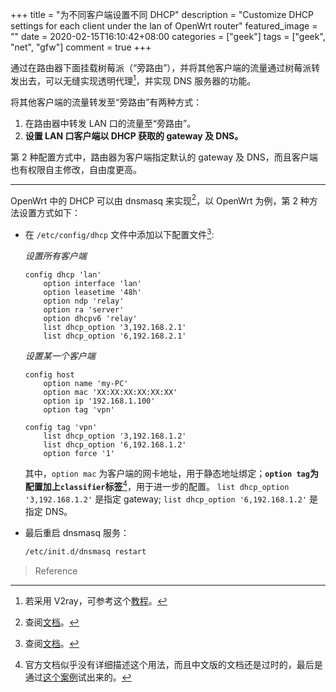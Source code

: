 +++
title = "为不同客户端设置不同 DHCP"
description = "Customize DHCP settings for each client under the lan of OpenWrt router"
featured_image = ""
date = 2020-02-15T16:10:42+08:00
categories = ["geek"]
tags = ["geek", "net", "gfw"]
comment = true
+++

通过在路由器下面挂载树莓派（“旁路由”），并将其他客户端的流量通过树莓派转发出去，可以无缝实现透明代理[^1]，并实现 DNS 服务器的功能。

将其他客户端的流量转发至“旁路由”有两种方式：

1. 在路由器中转发 LAN 口的流量至“旁路由”。
2. **设置 LAN 口客户端以 DHCP 获取的 gateway 及 DNS。**

第 2 种配置方式中，路由器为客户端指定默认的 gateway 及 DNS，而且客户端也有权限自主修改，自由度更高。

---

OpenWrt 中的 DHCP 可以由 dnsmasq 来实现[^2]，以 OpenWrt 为例，第 2 种方法设置方式如下：

- 在 `/etc/config/dhcp` 文件中添加以下配置文件[^2]:

  _设置所有客户端_

  ```
  config dhcp 'lan'
      option interface 'lan'
      option leasetime '48h'
      option ndp 'relay'
      option ra 'server'
      option dhcpv6 'relay'
      list dhcp_option '3,192.168.2.1'
      list dhcp_option '6,192.168.2.1'
  ```

  _设置某一个客户端_

  ```
  config host
      option name 'my-PC'
      option mac 'XX:XX:XX:XX:XX:XX'
      option ip '192.168.1.100'
      option tag 'vpn'

  config tag 'vpn'
      list dhcp_option '3,192.168.1.2'
      list dhcp_option '6,192.168.1.2'
      option force '1'
  ```

  其中，`option mac` 为客户端的网卡地址，用于静态地址绑定；**`option tag`为配置加上`classifier`标签**[^3]，用于进一步的配置。
  `list dhcp_option '3,192.168.1.2'` 是指定 gateway;
  `list dhcp_option '6,192.168.1.2'` 是指定 DNS。

- 最后重启 dnsmasq 服务：

  ```bash
  /etc/init.d/dnsmasq restart
  ```

> Reference

[^1]: 若采用 V2ray，可参考这个[教程](https://toutyrater.github.io/app/tproxy.html)。
[^2]: 查阅[文档](https://openwrt.org/start?id=docs/guide-user/base-system/dhcp)。
[^3]: 官方文档似乎没有详细描述这个用法，而且中文版的文档还是过时的，最后是通过[这个案例](https://sites.google.com/site/virtualdesktoplinkboxbox/home/computing/electronics/routers/openwrt?tmpl=%2Fsystem%2Fapp%2Ftemplates%2Fprint%2F&showPrintDialog=1)试出来的。
